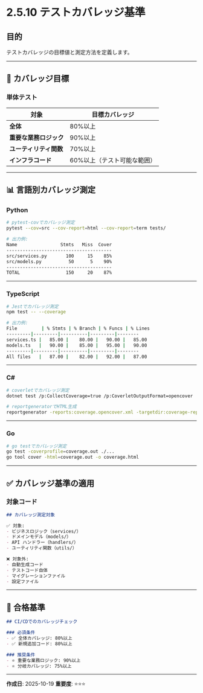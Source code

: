 # 2.5.10 テストカバレッジ基準

## 目的

テストカバレッジの目標値と測定方法を定義します。

---

## 🎯 カバレッジ目標

### 単体テスト

| 対象 | 目標カバレッジ |
|------|---------------|
| **全体** | 80%以上 |
| **重要な業務ロジック** | 90%以上 |
| **ユーティリティ関数** | 70%以上 |
| **インフラコード** | 60%以上（テスト可能な範囲） |

---

## 📊 言語別カバレッジ測定

### Python

```bash
# pytest-covでカバレッジ測定
pytest --cov=src --cov-report=html --cov-report=term tests/

# 出力例:
Name                Stmts   Miss  Cover
---------------------------------------
src/services.py       100     15    85%
src/models.py          50      5    90%
---------------------------------------
TOTAL                 150     20    87%
```

---

### TypeScript

```bash
# Jestでカバレッジ測定
npm test -- --coverage

# 出力例:
File         | % Stmts | % Branch | % Funcs | % Lines
---------|---------|----------|---------|--------
services.ts |   85.00 |    80.00 |   90.00 |   85.00
models.ts   |   90.00 |    85.00 |   95.00 |   90.00
---------|---------|----------|---------|--------
All files   |   87.00 |    82.00 |   92.00 |   87.00
```

---

### C#

```bash
# coverletでカバレッジ測定
dotnet test /p:CollectCoverage=true /p:CoverletOutputFormat=opencover

# reportgeneratorでHTML生成
reportgenerator -reports:coverage.opencover.xml -targetdir:coverage-report
```

---

### Go

```bash
# go testでカバレッジ測定
go test -coverprofile=coverage.out ./...
go tool cover -html=coverage.out -o coverage.html
```

---

## ✅ カバレッジ基準の適用

### 対象コード

```markdown
## カバレッジ測定対象

✅ 対象:
- ビジネスロジック（services/）
- ドメインモデル（models/）
- API ハンドラー（handlers/）
- ユーティリティ関数（utils/）

❌ 対象外:
- 自動生成コード
- テストコード自体
- マイグレーションファイル
- 設定ファイル
```

---

## 🎯 合格基準

```markdown
## CI/CDでのカバレッジチェック

### 必須条件
- ✅ 全体カバレッジ: 80%以上
- ✅ 新規追加コード: 80%以上

### 推奨条件
- ⭐ 重要な業務ロジック: 90%以上
- ⭐ 分岐カバレッジ: 75%以上
```

---

**作成日**: 2025-10-19
**重要度**: ⭐⭐⭐
